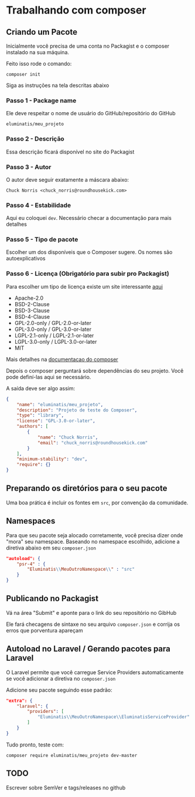 # Trabalhando com composer

## Criando um Pacote

Inicialmente você precisa de uma conta no Packagist e o composer instalado na sua máquina.

Feito isso rode o comando:

```
composer init
```

Siga as instruções na tela descritas abaixo

### Passo 1 - Package name

Ele deve respeitar o nome de usuário do GitHub/repositório do GitHub

```
eluminatis/meu_projeto
```

### Passo 2 - Descrição

Essa descrição ficará disponível no site do Packagist

### Passo 3 - Autor

O autor deve seguir exatamente a máscara abaixo:

```
Chuck Norris <chuck_norris@roundhousekick.com>
```

### Passo 4 - Estabilidade

Aqui eu coloquei `dev`. Necessário checar a documentação para mais detalhes

### Passo 5 - Tipo de pacote

Escolher um dos disponíveis que o Composer sugere. Os nomes são autoexplicativos

### Passo 6 - Licença (Obrigatório para subir pro Packagist)

Para escolher um tipo de licença existe um site interessante [aqui](http://choosealicense.com/)

- Apache-2.0
- BSD-2-Clause
- BSD-3-Clause
- BSD-4-Clause
- GPL-2.0-only / GPL-2.0-or-later
- GPL-3.0-only / GPL-3.0-or-later
- LGPL-2.1-only / LGPL-2.1-or-later
- LGPL-3.0-only / LGPL-3.0-or-later
- MIT

Mais detalhes na [documentacao do composer](https://getcomposer.org/doc/04-schema.md#license)

Depois o composer perguntará sobre dependências do seu projeto. Você pode definí-las aqui se necessário.

A saída deve ser algo assim:

```json
{
    "name": "eluminatis/meu_projeto",
    "description": "Projeto de teste do Composer",
    "type": "library",
    "license": "GPL-3.0-or-later",
    "authors": [
        {
            "name": "Chuck Norris",
            "email": "chuck_norris@roundhousekick.com"
        }
    ],
    "minimum-stability": "dev",
    "require": {}
}
```

## Preparando os diretórios para o seu pacote

Uma boa prática é incluir os fontes em `src`, por convenção da comunidade.

## Namespaces

Para que seu pacote seja alocado corretamente, você precisa dizer onde "mora" seu namespace. Baseando no namespace escolhido, adicione a diretiva abaixo em seu `composer.json`

```json
"autoload": {
    "psr-4" : { 
        "Eluminatis\\MeuOutroNamespace\\" : "src"
    }
}
```

## Publicando no Packagist

Vá na área "Submit" e aponte para o link do seu repositório no GibHub

Ele fará checagens de sintaxe no seu arquivo `composer.json` e corrija os erros que porventura apareçam

## Autoload no Laravel / Gerando pacotes para Laravel

O Laravel permite que você carregue Service Providers automaticamente se você adicionar a diretiva no `composer.json`

Adicione seu pacote seguindo esse padrão:

```json
"extra": {
    "laravel": {
        "providers": [
            "Eluminatis\\MeuOutroNamespace\\EluminatisServiceProvider"
        ]
    }
}
```

Tudo pronto, teste com:

```
composer require eluminatis/meu_projeto dev-master
```

## TODO

Escrever sobre SemVer e tags/releases no github